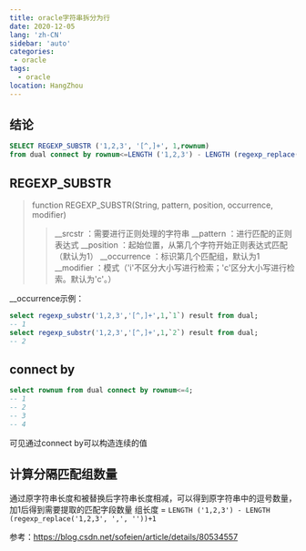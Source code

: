 ```yaml
---
title: oracle字符串拆分为行
date: 2020-12-05
lang: 'zh-CN'
sidebar: 'auto'
categories:
 - oracle
tags: 
  - oracle 
location: HangZhou
---
```


## 结论
```sql
SELECT REGEXP_SUBSTR ('1,2,3', '[^,]+', 1,rownum)
from dual connect by rownum<=LENGTH ('1,2,3') - LENGTH (regexp_replace('1,2,3', ',', ''))+1;
```

## REGEXP_SUBSTR
>function REGEXP_SUBSTR(String, pattern, position, occurrence, modifier)
>>__srcstr     ：需要进行正则处理的字符串
>>__pattern    ：进行匹配的正则表达式
>>__position   ：起始位置，从第几个字符开始正则表达式匹配（默认为1）
>>__occurrence ：标识第几个匹配组，默认为1
>>__modifier   ：模式（'i'不区分大小写进行检索；'c'区分大小写进行检索。默认为'c'。）

__occurrence示例：
```sql
select regexp_substr('1,2,3','[^,]+',1,`1`) result from dual;
-- 1
select regexp_substr('1,2,3','[^,]+',1,`2`) result from dual;
-- 2
```

## connect by
```sql
select rownum from dual connect by rownum<=4; 
-- 1
-- 2
-- 3
-- 4
```
可见通过connect by可以构造连续的值 

## 计算分隔匹配组数量
通过原字符串长度和被替换后字符串长度相减，可以得到原字符串中的逗号数量，加1后得到需要提取的匹配字段数量
组长度 = `LENGTH ('1,2,3') - LENGTH (regexp_replace('1,2,3', ',', ''))+1` 

参考：https://blog.csdn.net/sofeien/article/details/80534557